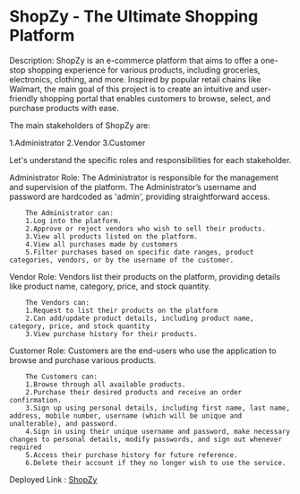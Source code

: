 
# ShopZy - The Ultimate Shopping Platform

Description:
ShopZy is an e-commerce platform that aims to offer a one-stop shopping experience for various products, including groceries, electronics, clothing, and more. Inspired by popular retail chains like Walmart, the main goal of this project is to create an intuitive and user-friendly shopping portal that enables customers to browse, select, and purchase products with ease.

The main stakeholders of ShopZy are:

1.Administrator
2.Vendor
3.Customer

Let's understand the specific roles and responsibilities for each stakeholder.

Administrator Role:
        The Administrator is responsible for the management and supervision of the platform. The Administrator’s username and password are hardcoded as 'admin', providing straightforward access.

        The Administrator can:
        1.Log into the platform.
        2.Approve or reject vendors who wish to sell their products.
        3.View all products listed on the platform.
        4.View all purchases made by customers
        5.Filter purchases based on specific date ranges, product categories, vendors, or by the username of the customer.

Vendor Role:
        Vendors list their products on the platform, providing details like product name, category, price, and stock quantity.

        The Vendors can:
        1.Request to list their products on the platform
        2.Can add/update product details, including product name, category, price, and stock quantity
        3.View purchase history for their products.

Customer Role:
        Customers are the end-users who use the application to browse and purchase various products.

        The Customers can:
        1.Browse through all available products.
        2.Purchase their desired products and receive an order confirmation.
        3.Sign up using personal details, including first name, last name, address, mobile number, username (which will be unique and unalterable), and password.
        4.Sign in using their unique username and password, make necessary changes to personal details, modify passwords, and sign out whenever required
        5.Access their purchase history for future reference.
        6.Delete their account if they no longer wish to use the service.

Deployed Link : [ShopZy](https://drive.google.com/drive/folders/13IJ6OKW38K7pas9KmUUajSTFwn9bAI43?usp=sharing)
